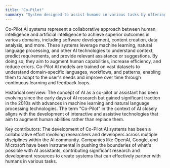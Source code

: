 ```yaml
---
title: "Co-Pilot"
summary: "System designed to assist humans in various tasks by offering suggestions, automating routine tasks, and enhancing decision-making processes."
---
```

Co-Pilot AI systems represent a collaborative approach between human intelligence and artificial intelligence to achieve superior outcomes in various domains, including software development, content creation, data analysis, and more. These systems leverage machine learning, natural language processing, and other AI technologies to understand context, predict requirements, and provide relevant assistance or suggestions. By doing so, they aim to augment human capabilities, increase efficiency, and reduce errors. Co-Pilot AI models are trained on vast datasets to understand domain-specific languages, workflows, and patterns, enabling them to adapt to the user's needs and improve over time through continuous learning and feedback loops.

Historical overview: The concept of AI as a co-pilot or assistant has been evolving since the early days of AI research but gained significant traction in the 2010s with advances in machine learning and natural language processing technologies. The term "Co-Pilot" in the context of AI closely aligns with the development of interactive and assistive technologies that aim to augment human abilities rather than replace them.

Key contributors: The development of Co-Pilot AI systems has been a collaborative effort involving researchers and developers across multiple disciplines within the AI community. Companies like OpenAI, Google, and Microsoft have been instrumental in pushing the boundaries of what's possible with AI assistants, contributing significant research and development resources to create systems that can effectively partner with humans in various tasks.

